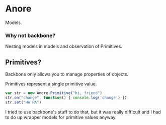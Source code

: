 # Anore

Models.

### Why not backbone?

Nesting models in models and observation of Primitives.

## Primitives?

Backbone only allows you to manage properties of objects. 

Primitives represent a single primitive value.

```js
var str = new Anore.Primitive("hi, friend")
str.on("change", function() { console.log('change') })
str.set("HA HA")
```

I tried to use backbone's stuff to do that, but it was really difficult and I had to do up wrapper models for primitive values anyway.
